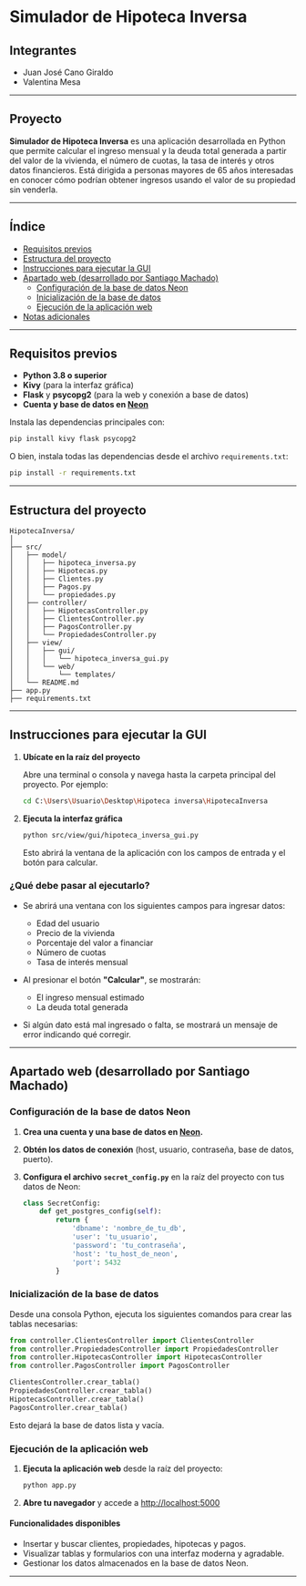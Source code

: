 # Simulador de Hipoteca Inversa

## Integrantes

- Juan José Cano Giraldo
- Valentina Mesa

---

## Proyecto

**Simulador de Hipoteca Inversa** es una aplicación desarrollada en Python que permite calcular el ingreso mensual y la deuda total generada a partir del valor de la vivienda, el número de cuotas, la tasa de interés y otros datos financieros. Está dirigida a personas mayores de 65 años interesadas en conocer cómo podrían obtener ingresos usando el valor de su propiedad sin venderla.

---

## Índice

- [Requisitos previos](#requisitos-previos)
- [Estructura del proyecto](#estructura-del-proyecto)
- [Instrucciones para ejecutar la GUI](#instrucciones-para-ejecutar-la-gui)
- [Apartado web (desarrollado por Santiago Machado)](#apartado-web-desarrollado-por-santiago-machado)
  - [Configuración de la base de datos Neon](#configuración-de-la-base-de-datos-neon)
  - [Inicialización de la base de datos](#inicialización-de-la-base-de-datos)
  - [Ejecución de la aplicación web](#ejecución-de-la-aplicación-web)
- [Notas adicionales](#notas-adicionales)

---

## Requisitos previos

- **Python 3.8 o superior**
- **Kivy** (para la interfaz gráfica)
- **Flask** y **psycopg2** (para la web y conexión a base de datos)
- **Cuenta y base de datos en [Neon](https://neon.tech/)**

Instala las dependencias principales con:

```bash
pip install kivy flask psycopg2
```

O bien, instala todas las dependencias desde el archivo `requirements.txt`:

```bash
pip install -r requirements.txt
```

---

## Estructura del proyecto

```
HipotecaInversa/
│
├── src/
│   ├── model/
│   │   ├── hipoteca_inversa.py
│   │   ├── Hipotecas.py
│   │   ├── Clientes.py
│   │   ├── Pagos.py
│   │   └── propiedades.py
│   ├── controller/
│   │   ├── HipotecasController.py
│   │   ├── ClientesController.py
│   │   ├── PagosController.py
│   │   └── PropiedadesController.py
│   ├── view/
│   │   ├── gui/
│   │   │   └── hipoteca_inversa_gui.py
│   │   └── web/
│   │       └── templates/
│   └── README.md
├── app.py
├── requirements.txt
```

---

## Instrucciones para ejecutar la GUI

1. **Ubícate en la raíz del proyecto**

   Abre una terminal o consola y navega hasta la carpeta principal del proyecto. Por ejemplo:

   ```bash
   cd C:\Users\Usuario\Desktop\Hipoteca inversa\HipotecaInversa
   ```

2. **Ejecuta la interfaz gráfica**

   ```bash
   python src/view/gui/hipoteca_inversa_gui.py
   ```

   Esto abrirá la ventana de la aplicación con los campos de entrada y el botón para calcular.

### ¿Qué debe pasar al ejecutarlo?

- Se abrirá una ventana con los siguientes campos para ingresar datos:

  - Edad del usuario
  - Precio de la vivienda
  - Porcentaje del valor a financiar
  - Número de cuotas
  - Tasa de interés mensual

- Al presionar el botón **"Calcular"**, se mostrarán:

  - El ingreso mensual estimado
  - La deuda total generada

- Si algún dato está mal ingresado o falta, se mostrará un mensaje de error indicando qué corregir.

---

## Apartado web (desarrollado por Santiago Machado)

### Configuración de la base de datos Neon

1. **Crea una cuenta y una base de datos en [Neon](https://neon.tech/).**
2. **Obtén los datos de conexión** (host, usuario, contraseña, base de datos, puerto).
3. **Configura el archivo `secret_config.py`** en la raíz del proyecto con tus datos de Neon:

   ```python
   class SecretConfig:
       def get_postgres_config(self):
           return {
               'dbname': 'nombre_de_tu_db',
               'user': 'tu_usuario',
               'password': 'tu_contraseña',
               'host': 'tu_host_de_neon',
               'port': 5432
           }
   ```

### Inicialización de la base de datos

Desde una consola Python, ejecuta los siguientes comandos para crear las tablas necesarias:

```python
from controller.ClientesController import ClientesController
from controller.PropiedadesController import PropiedadesController
from controller.HipotecasController import HipotecasController
from controller.PagosController import PagosController

ClientesController.crear_tabla()
PropiedadesController.crear_tabla()
HipotecasController.crear_tabla()
PagosController.crear_tabla()
```

Esto dejará la base de datos lista y vacía.

### Ejecución de la aplicación web

1. **Ejecuta la aplicación web** desde la raíz del proyecto:

   ```bash
   python app.py
   ```

2. **Abre tu navegador** y accede a [http://localhost:5000](http://localhost:5000)

#### Funcionalidades disponibles

- Insertar y buscar clientes, propiedades, hipotecas y pagos.
- Visualizar tablas y formularios con una interfaz moderna y agradable.
- Gestionar los datos almacenados en la base de datos Neon.

---
